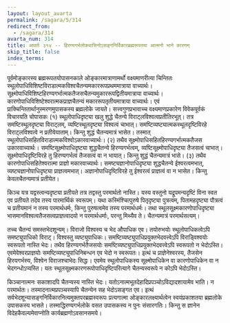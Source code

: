```yaml
---
layout: layout_avarta
permalink: /sagara/5/314
redirect_from:
  - /sagara/314
avarta_num: 314
title: आवर्तः ३१४ -- हिरण्यगर्भलोकवासिनोऽसङ्गनिर्विकारब्रह्मरूपतया आत्मनो भाने कारणम्
skip_title: false
index_terms: 
---
```


पूर्वमोङ्कारस्य ब्रह्मरूपतयोपासनकाले ओङ्कारमात्राणामर्थो वक्ष्यमाणरीत्या चिन्तितः स्थूलोपाधिविशिष्टविराडात्मकविश्वचैतन्यमकाररूपप्रथममात्राया वाच्यार्थः। सूक्ष्मोपाधिविशिष्टहिरण्यगर्भात्मकतैजसचैतन्यमुकाररूपद्वितीयमात्राया वाच्यार्थः। कारणोपाधिविशिष्टेश्वरात्मकप्राज्ञचैतन्यं
मकाररूपतृतीयमात्राया वाच्यार्थः। एवं प्राक्चिन्तितार्थानुस्मरणमुपासकस्य
ब्रह्मलोके जायते। सत्त्वगुणप्रभावाच्च वक्ष्यमाणप्रकारेण विवेकपूर्वकं
विचारयति चोपासकः (१) स्थूलोपाधिदृष्ट्या खलु शुद्धे चैतन्ये विराट्लविश्वत्वप्रतीतिरभूत्। तत्र समष्टिस्थूलदृष्ट्या विराट्लम्, व्यष्टिस्थूलदृष्ट्या
विश्वत्वं चाभात्। समष्टिव्यष्ट्यात्मकस्थूलदृष्टिविरहे विराट्लविश्वत्वे न
प्रतीयेयाताम्। किन्तु शुद्धं चैतन्यमात्रं भासेत। तस्मात् स्थूलोपाधिसहितविराडात्मकविश्वोऽकारवाच्यार्थः। (२) तथैव सूक्ष्मोपाधिसहितहिरण्यगर्भात्मकतैजस उकारवाच्यार्थः। समष्टिसूक्ष्मोपाधिदृष्ट्या शुद्धचैतन्ये हिरण्यगर्भत्वम्, व्यष्टिसूक्ष्मोपाधिदृष्ट्या तैजसत्वं चाभात्। सूक्ष्मोपाधिदृष्टिविरहे तु
हिरण्यगर्भत्वं तैजसत्वं वा न भायात्। किन्तु शुद्धं चैतन्यमात्रं भासे।
(३) तथैव कारणोपाधिसहितेश्वरात्मा प्राज्ञो मकारवाच्यार्थः। समष्ट्यज्ञानोपाधिदृष्ट्या शुद्धचैतन्ये ईश्वरत्वमभात्, व्यष्ट्यज्ञानोपाधिदृष्ट्या प्राज्ञत्वमभात्। अज्ञानोपाधिदृष्टिविरहे तु ईश्वरत्वं प्राज्ञत्वं वा न भासेत। किन्तु
केवलचैतन्यमात्रं प्रतीयेत।

किञ्च यत्र यद्वस्त्वन्यदृष्ट्या प्रतीयते तत्र तद्वस्तु परमार्थतो नास्ति।
यस्य वस्तुनो यद्रूपमन्यदृष्टिं विना स्वत एव प्रतीयते तदेव तस्य पारमार्थिकं
स्वरूपम्। यथा कस्मिंश्चित्पुरुषे पितृदृष्ट्या पुत्रत्वम्, पितामहदृष्ट्या पौत्रत्वं च
प्रतीयमानं न तस्य परमार्थधर्मः, किन्तु पुरुषत्वमेव तस्य परमार्थधर्मः। तथा
स्थूलसूक्ष्मकारणोपाधिदृष्ट्या भासमानविश्वत्वतैजसत्वप्राज्ञत्वादयो न परमार्थधर्माः, परन्तु मिथ्यैव ते। चैतन्यमात्रं परमार्थसत्यम्।

तच्च चैतन्यं समस्तभेदशून्यम्। विराजो विश्वस्य च भेद
औपाधिक एव। तयोरुभयोः स्थूलोपाधिकत्वेऽपि समष्ट्युपाधिको विराट्।
विश्वस्तु व्यष्ट्युपाधिकः। समष्टिव्यष्ट्युपाधिप्रयुक्तभेदवत्त्वेऽपि विराड्विश्वयोः
स्वरूपतो नास्ति भेदः। तथैव हिरण्यगर्भतैजसयोः समष्टिव्यष्ट्युपाधिप्रयुक्तभेदवत्त्वेऽपि स्वरूपतो न भेदोऽस्ति। एवमेवेश्वरप्राज्ञयोः समष्टिव्यष्ट्युपाधिनिबन्धन एव भेदो न स्वरूपतः। इत्थं च प्राज्ञेनेश्वरस्य, तैजसेन हिरयगर्भस्य, विश्वेन विराजश्चाभेदः सिद्धः। एवमेव स्थूलोपाधिकस्य सूक्ष्मोपाधिकेन वा कारणोपाधिकेन वा न भेदगन्धोऽप्यस्ति। यतः स्थूलसूक्ष्मकारणरूपोपाधिदृष्टिपरित्यागे चैतन्यस्वरूपे न कोऽपि भेदोऽस्ति।

किञ्चानात्मनः सकाशादपि चैतन्यस्य नास्ति भेदः। यतोऽनात्मभूतदेहादिप्रपञ्चोऽविद्यादशायामेव भाति। न परमार्थतः। तस्मादनात्मप्रपञ्चस्यापि
चैतन्येन सह भेदोऽसङ्गत एव। इत्थं सर्वभेदशून्यासङ्गनिर्विकारनित्यमुक्तपरब्रह्मस्वरूपः प्रत्यगात्मा ओङ्कारलक्ष्यार्थत्वेन स्वयंप्रकाशतया ब्रह्मलोके
उपासकस्य भासते। तस्माद्धिरण्यगर्भलोके वसत उपासकस्य न पुनः संसारगतिः। किन्तु स ज्ञानेन विदेहकैवल्यमेवाप्नोति कार्यब्रह्मणोऽवसानसमये।
